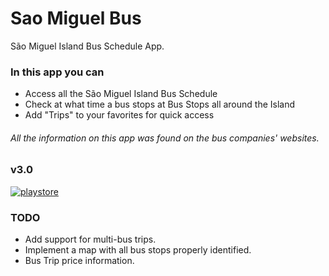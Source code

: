 # Sao Miguel Bus
São Miguel Island Bus Schedule App.

### In this app you can ###
* Access all the São Miguel Island Bus Schedule
* Check at what time a bus stops at Bus Stops all around the Island                               
* Add "Trips" to your favorites for quick access

###### All the information on this app was found on the bus companies' websites.  

### v3.0 ###
[![playstore](https://user-images.githubusercontent.com/56836057/133408897-e5d0c2f2-26d3-48cb-8e83-838344b3f02a.png)](https://play.google.com/store/apps/details?id=com.hsousa_apps.Autocarros&hl=pt)

### TODO ###
* Add support for multi-bus trips.
* Implement a map with all bus stops properly identified.
* Bus Trip price information.
